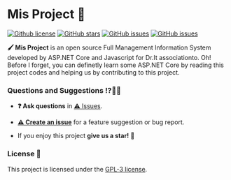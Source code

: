 # Mis Project 👥

[![Github license](https://img.shields.io/github/license/drit-group/MisProject)](https://github.com/drit-group/MisProject/blob/master/LICENSE)
[![GitHub stars](https://img.shields.io/github/stars/drit-group/MisProject)](https://github.com/drit-group/MisProject)
[![GitHub issues](https://img.shields.io/github/issues/drit-group/MisProject )](https://github.com/drit-group/MisProject)
[![GitHub issues](https://img.shields.io/github/forks/drit-group/MisProject )](https://github.com/drit-group/MisProject)

**🖌 Mis Project**  is an  open source Full Management Information System developed by ASP.NET Core and Javascript for Dr.It associationto. Oh! Before I forget, you can definetly learn some ASP.NET Core by reading this project codes and helping us by contributing to this project.

### Questions and Suggestions ⁉🙋‍♂️

* **❓ Ask questions** in [⚠ Issues](https://github.com/drit-group/MisProject/issues).

* [**⚠ Create an issue**](https://github.com/drit-group/MisProject/issues) for a feature suggestion or bug report.

* If you enjoy this project **give us a star!** 🌟

### License 📜
This project is licensed under the [GPL-3 license](LICENSE).